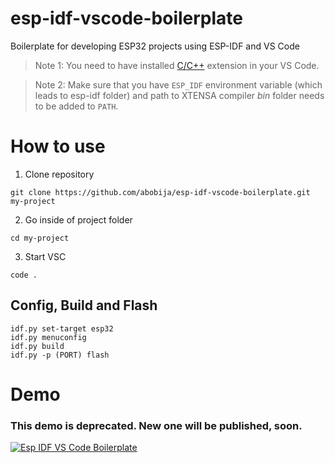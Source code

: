 # esp-idf-vscode-boilerplate
Boilerplate for developing ESP32 projects using ESP-IDF and VS Code

  > Note 1: You need to have installed [C/C++](https://marketplace.visualstudio.com/items?itemName=ms-vscode.cpptools) extension in your VS Code.

  > Note 2: Make sure that you have `ESP_IDF` environment variable (which leads to esp-idf folder) and path to XTENSA compiler _bin_ folder needs to be added to `PATH`.

# How to use

1. Clone repository
```
git clone https://github.com/abobija/esp-idf-vscode-boilerplate.git my-project
```

2. Go inside of project folder
```
cd my-project
```

3. Start VSC
```
code .
```

## Config, Build and Flash

```
idf.py set-target esp32
idf.py menuconfig
idf.py build
idf.py -p (PORT) flash
```

# Demo

### This demo is deprecated. New one will be published, soon.

[![Esp IDF VS Code Boilerplate](https://img.youtube.com/vi/JAvOcawsvIE/mqdefault.jpg)](https://www.youtube.com/watch?v=JAvOcawsvIE)
